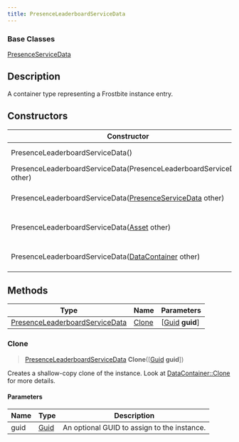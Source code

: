 ```yaml
---
title: PresenceLeaderboardServiceData
---
```

### Base Classes

[PresenceServiceData](PresenceServiceData)

## Description

A container type representing a Frostbite instance entry.

## Constructors

| Constructor                                                                               | Description                                                                                                                                         |
| ----------------------------------------------------------------------------------------- | --------------------------------------------------------------------------------------------------------------------------------------------------- |
| PresenceLeaderboardServiceData()                                                          | Create a new instance of this container type.                                                                                                       |
| PresenceLeaderboardServiceData(PresenceLeaderboardServiceData other)                      | Create a reference copy of an instance of the same type.                                                                                            |
| PresenceLeaderboardServiceData([PresenceServiceData](PresenceServiceData) other)          | Upcast an instance of type [PresenceServiceData](PresenceServiceData) to [PresenceLeaderboardServiceData](PresenceLeaderboardServiceData).          |
| PresenceLeaderboardServiceData([Asset](Asset) other)                                      | Upcast an instance of type [Asset](Asset) to [PresenceLeaderboardServiceData](PresenceLeaderboardServiceData).                                      |
| PresenceLeaderboardServiceData([DataContainer](/vext/ref/shared/class/datacontainer) other) | Upcast an instance of type [DataContainer](/vext/ref/shared/class/datacontainer) to [PresenceLeaderboardServiceData](PresenceLeaderboardServiceData). |

## Methods

| Type                                                             | Name            | Parameters                                     |
| ---------------------------------------------------------------- | --------------- | ---------------------------------------------- |
| [PresenceLeaderboardServiceData](PresenceLeaderboardServiceData) | [Clone](#clone) | \[[Guid](/vext/ref/shared/class/guid) **guid**\] |

### Clone

> [PresenceLeaderboardServiceData](PresenceLeaderboardServiceData) **Clone**(\[[Guid](/vext/ref/shared/class/guid) **guid**\])

Creates a shallow-copy clone of the instance. Look at [DataContainer::Clone](/vext/ref/shared/class/datacontainer#clone) for more details.

#### Parameters

| Name | Type         | Description                                 |
| ---- | ------------ | ------------------------------------------- |
| guid | [Guid](Guid) | An optional GUID to assign to the instance. |
